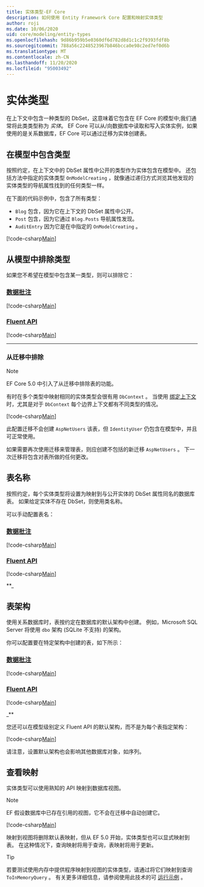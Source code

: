 ```yaml
---
title: 实体类型-EF Core
description: 如何使用 Entity Framework Core 配置和映射实体类型
author: roji
ms.date: 10/06/2020
uid: core/modeling/entity-types
ms.openlocfilehash: 9d86b959b5e0360df6d782d8d1c1c2f9393fdf8b
ms.sourcegitcommit: 788a56c2248523967b846bcca0e98c2ed7ef0d6b
ms.translationtype: MT
ms.contentlocale: zh-CN
ms.lasthandoff: 11/20/2020
ms.locfileid: "95003492"
---
```

# <a name="entity-types"></a>实体类型

在上下文中包含一种类型的 DbSet，这意味着它包含在 EF Core 的模型中;我们通常将此类类型称为 *实体*。 EF Core 可以从/向数据库中读取和写入实体实例，如果使用的是关系数据库，EF Core 可以通过迁移为实体创建表。

## <a name="including-types-in-the-model"></a>在模型中包含类型

按照约定，在上下文中的 DbSet 属性中公开的类型作为实体包含在模型中。 还包括方法中指定的实体类型 `OnModelCreating` ，就像通过递归方式浏览其他发现的实体类型的导航属性找到的任何类型一样。

在下面的代码示例中，包含了所有类型：

* `Blog` 包含，因为它在上下文的 DbSet 属性中公开。
* `Post` 包含，因为它通过 `Blog.Posts` 导航属性发现。
* `AuditEntry` 因为它是在中指定的 `OnModelCreating` 。

[!code-csharp[Main](../../../samples/core/Modeling/Conventions/EntityTypes.cs?name=EntityTypes&highlight=3,7,16)]

## <a name="excluding-types-from-the-model"></a>从模型中排除类型

如果您不希望在模型中包含某一类型，则可以排除它：

### <a name="data-annotations"></a>[数据批注](#tab/data-annotations)

[!code-csharp[Main](../../../samples/core/Modeling/DataAnnotations/IgnoreType.cs?name=IgnoreType&highlight=1)]

### <a name="fluent-api"></a>[Fluent API](#tab/fluent-api)

[!code-csharp[Main](../../../samples/core/Modeling/FluentAPI/IgnoreType.cs?name=IgnoreType&highlight=3)]

***

### <a name="excluding-from-migrations"></a>从迁移中排除

> [!NOTE]
> EF Core 5.0 中引入了从迁移中排除表的功能。

有时在多个类型中映射相同的实体类型会很有用 `DbContext` 。 当使用 [绑定上下文](https://www.martinfowler.com/bliki/BoundedContext.html)时，尤其是对于 `DbContext` 每个边界上下文都有不同类型的情况。

[!code-csharp[Main](../../../samples/core/Modeling/FluentAPI/TableExcludeFromMigrations.cs?name=TableExcludeFromMigrations&highlight=4)]

此配置迁移不会创建 `AspNetUsers` 该表，但 `IdentityUser` 仍包含在模型中，并且可正常使用。

如果需要再次使用迁移来管理表，则应创建不包括的新迁移 `AspNetUsers` 。 下一次迁移将包含对表所做的任何更改。

## <a name="table-name"></a>表名称

按照约定，每个实体类型将设置为映射到与公开实体的 DbSet 属性同名的数据库表。 如果给定实体不存在 DbSet，则使用类名称。

可以手动配置表名：

### <a name="data-annotations"></a>[数据批注](#tab/data-annotations)

[!code-csharp[Main](../../../samples/core/Modeling/DataAnnotations/TableName.cs?Name=TableName&highlight=1)]

### <a name="fluent-api"></a>[Fluent API](#tab/fluent-api)

[!code-csharp[Main](../../../samples/core/Modeling/FluentAPI/TableName.cs?Name=TableName&highlight=3-4)]

**_

## <a name="table-schema"></a>表架构

使用关系数据库时，表按约定在数据库的默认架构中创建。 例如，Microsoft SQL Server 将使用 `dbo` 架构 (SQLite 不支持) 的架构。

你可以配置要在特定架构中创建的表，如下所示：

### <a name="data-annotations"></a>[数据批注](#tab/data-annotations)

[!code-csharp[Main](../../../samples/core/Modeling/DataAnnotations/TableNameAndSchema.cs?name=TableNameAndSchema&highlight=1)]

### <a name="fluent-api"></a>[Fluent API](#tab/fluent-api)

[!code-csharp[Main](../../../samples/core/Modeling/FluentAPI/TableNameAndSchema.cs?name=TableNameAndSchema&highlight=3-4)]

_**

您还可以在模型级别定义 Fluent API 的默认架构，而不是为每个表指定架构：

[!code-csharp[Main](../../../samples/core/Modeling/FluentAPI/DefaultSchema.cs?name=DefaultSchema&highlight=3)]

请注意，设置默认架构也会影响其他数据库对象，如序列。

## <a name="view-mapping"></a>查看映射

实体类型可以使用熟知的 API 映射到数据库视图。

> [!Note]
> EF 假设数据库中已存在引用的视图，它不会在迁移中自动创建它。

[!code-csharp[Main](../../../samples/core/Modeling/FluentAPI/ViewNameAndSchema.cs?name=ViewNameAndSchema&highlight=1)]

 映射到视图将删除默认表映射，但从 EF 5.0 开始，实体类型也可以显式映射到表。 在这种情况下，查询映射将用于查询，表映射将用于更新。

> [!TIP]
> 若要测试使用内存中提供程序映射到视图的实体类型，请通过将它们映射到查询 `ToInMemoryQuery` 。 有关更多详细信息，请参阅使用此技术的可 [运行示例](https://github.com/dotnet/EntityFramework.Docs/tree/master/samples/core/Miscellaneous/Testing/ItemsWebApi/) 。
